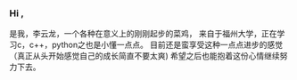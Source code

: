 ### Hi ,

<!--
**Ukeriwood/Ukeriwood** is a ✨ _special_ ✨ repository because its `README.md` (this file) appears on your GitHub profile.

Here are some ideas to get you started:

- 🔭 I’m currently working on ...
- 🌱 I’m currently learning ...
- 👯 I’m looking to collaborate on ...
- 🤔 I’m looking for help with ...
- 💬 Ask me about ...
- 📫 How to reach me: ...
- 😄 Pronouns: ...
- ⚡ Fun fact: ...
-->
是我，李云龙，一个各种在意义上的刚刚起步的菜鸡，
来自于福州大学，正在学习c，c++，python之也是小懂一点点。
目前还是蛮享受这种一点点进步的感觉（真正从头开始感觉自己的成长简直不要太爽)
希望之后也能抱着这份心情继续努力下去。

